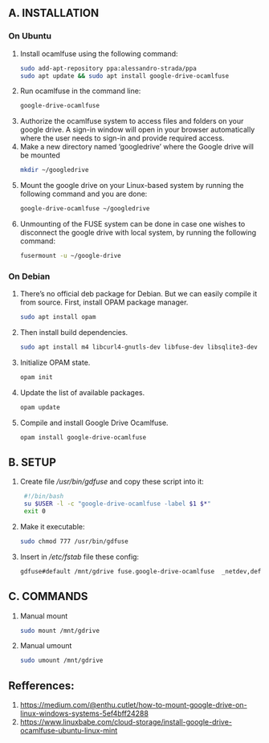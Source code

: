 ## A. INSTALLATION
### On Ubuntu
1. Install ocamlfuse using the following command:
   ```sh
   sudo add-apt-repository ppa:alessandro-strada/ppa
   sudo apt update && sudo apt install google-drive-ocamlfuse
   ```
3. Run ocamlfuse in the command line:
   ```sh
   google-drive-ocamlfuse
   ```
3. Authorize the ocamlfuse system to access files and folders on your google drive. A sign-in window will open in your browser automatically where the user needs to sign-in and provide required access.
4. Make a new directory named ‘googledrive’ where the Google drive will be mounted
   ```sh
   mkdir ~/googledrive
   ```
5. Mount the google drive on your Linux-based system by running the following command and you are done:
   ```sh
   google-drive-ocamlfuse ~/googledrive
   ```
6. Unmounting of the FUSE system can be done in case one wishes to disconnect the google drive with local system, by running the following command:
   ```sh
   fusermount -u ~/google-drive
   ```

### On Debian
1. There’s no official deb package for Debian. But we can easily compile it from source. First, install OPAM package manager.
   ```sh
   sudo apt install opam
   ```
2. Then install build dependencies.
   ```sh
   sudo apt install m4 libcurl4-gnutls-dev libfuse-dev libsqlite3-dev zlib1g-dev libncurses5-dev pkg-config
   ```
3. Initialize OPAM state.
   ```sh
   opam init
   ```
4. Update the list of available packages.
   ```sh
   opam update
   ```
5. Compile and install Google Drive Ocamlfuse.
   ```sh
   opam install google-drive-ocamlfuse
   ```

## B. SETUP
1. Create file */usr/bin/gdfuse* and copy these script into it:
   ```bash
    #!/bin/bash
    su $USER -l -c "google-drive-ocamlfuse -label $1 $*"
    exit 0 
   ```
2. Make it executable:
   ```sh
   sudo chmod 777 /usr/bin/gdfuse
   ```
3. Insert in */etc/fstab* file these config:
   ```sh
   gdfuse#default /mnt/gdrive fuse.google-drive-ocamlfuse  _netdev,defaults,uid=1000,gid=1000,allow_other 0 0
   ```

## C. COMMANDS
1. Manual mount
   ```sh
   sudo mount /mnt/gdrive
   ```
3. Manual umount
   ```sh
   sudo umount /mnt/gdrive
   ```


## Refferences:
1. https://medium.com/@enthu.cutlet/how-to-mount-google-drive-on-linux-windows-systems-5ef4bff24288
2. https://www.linuxbabe.com/cloud-storage/install-google-drive-ocamlfuse-ubuntu-linux-mint
